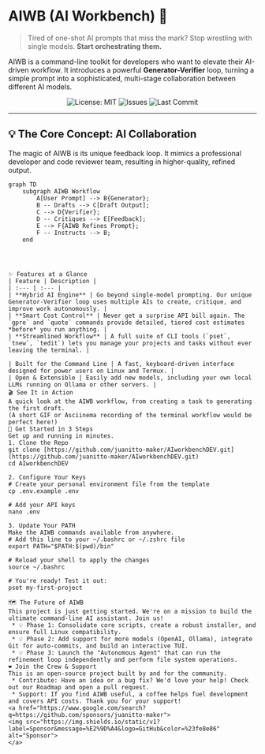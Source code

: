 # AIWB (AI Workbench) 🤖

> Tired of one-shot AI prompts that miss the mark? Stop wrestling with single models. **Start orchestrating them.**

AIWB is a command-line toolkit for developers who want to elevate their AI-driven workflow. It introduces a powerful **Generator-Verifier** loop, turning a simple prompt into a sophisticated, multi-stage collaboration between different AI models.

<div align="center">

![License: MIT](https://img.shields.io/github/license/juanitto-maker/AIworkbenchDEV?style=for-the-badge&color=blue)
![Issues](https://img.shields.io/github/issues/juanitto-maker/AIworkbenchDEV?style=for-the-badge&color=brightgreen)
![Last Commit](https://img.shields.io/github/last-commit/juanitto-maker/AIworkbenchDEV?style=for-the-badge)

</div>

---

## 💡 The Core Concept: AI Collaboration

The magic of AIWB is its unique feedback loop. It mimics a professional developer and code reviewer team, resulting in higher-quality, refined output.

```mermaid
graph TD
    subgraph AIWB Workflow
        A[User Prompt] --> B{Generator};
        B -- Drafts --> C[Draft Output];
        C --> D{Verifier};
        D -- Critiques --> E[Feedback];
        E --> F{AIWB Refines Prompt};
        F -- Instructs --> B;
    end




✨ Features at a Glance
| Feature | Description |
| :--- | :--- |
| **Hybrid AI Engine** | Go beyond single-model prompting. Our unique Generator-Verifier loop uses multiple AIs to create, critique, and improve work autonomously. |
| **Smart Cost Control** | Never get a surprise API bill again. The `gpre` and `quote` commands provide detailed, tiered cost estimates *before* you run anything. |
| **Streamlined Workflow** | A full suite of CLI tools (`pset`, `tnew`, `tedit`) lets you manage your projects and tasks without ever leaving the terminal. |

| Built for the Command Line | A fast, keyboard-driven interface designed for power users on Linux and Termux. |
| Open & Extensible | Easily add new models, including your own local LLMs running on Ollama or other servers. |
🎬 See It in Action
A quick look at the AIWB workflow, from creating a task to generating the first draft.
(A short GIF or Asciinema recording of the terminal workflow would be perfect here!)
🚀 Get Started in 3 Steps
Get up and running in minutes.
1. Clone the Repo
git clone [https://github.com/juanitto-maker/AIworkbenchDEV.git](https://github.com/juanitto-maker/AIworkbenchDEV.git)
cd AIworkbenchDEV

2. Configure Your Keys
# Create your personal environment file from the template
cp .env.example .env

# Add your API keys
nano .env

3. Update Your PATH
Make the AIWB commands available from anywhere.
# Add this line to your ~/.bashrc or ~/.zshrc file
export PATH="$PATH:$(pwd)/bin"

# Reload your shell to apply the changes
source ~/.bashrc

# You're ready! Test it out:
pset my-first-project

🗺️ The Future of AIWB
This project is just getting started. We're on a mission to build the ultimate command-line AI assistant. Join us!
 * 💡 Phase 1: Consolidate core scripts, create a robust installer, and ensure full Linux compatibility.
 * 💡 Phase 2: Add support for more models (OpenAI, Ollama), integrate Git for auto-commits, and build an interactive TUI.
 * 💡 Phase 3: Launch the "Autonomous Agent" that can run the refinement loop independently and perform file system operations.
❤️ Join the Crew & Support
This is an open-source project built by and for the community.
 * Contribute: Have an idea or a bug fix? We'd love your help! Check out our Roadmap and open a pull request.
 * Support: If you find AIWB useful, a coffee helps fuel development and covers API costs. Thank you for your support!
<a href="https://www.google.com/search?q=https://github.com/sponsors/juanitto-maker">
<img src="https://img.shields.io/static/v1?label=Sponsor&message=%E2%9D%A4&logo=GitHub&color=%23fe8e86" alt="Sponsor">
</a>

